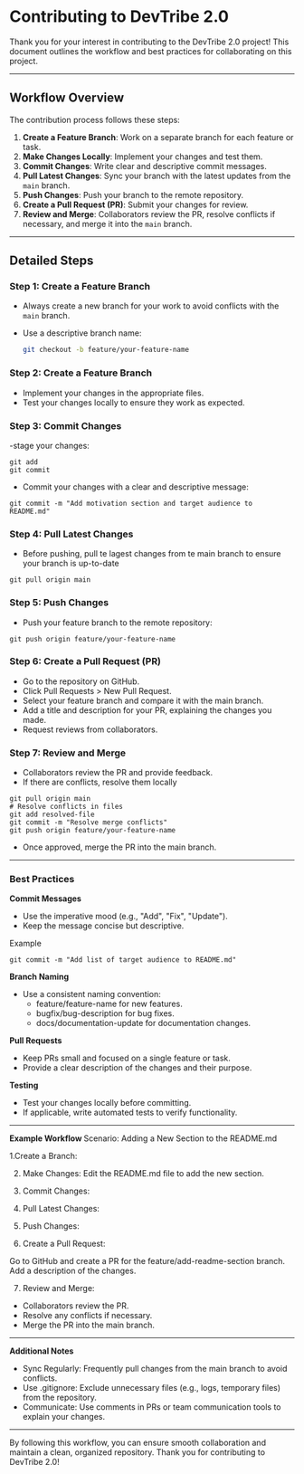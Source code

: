 # Contributing to DevTribe 2.0

Thank you for your interest in contributing to the DevTribe 2.0 project! This document outlines the workflow and best practices for collaborating on this project.

---

## Workflow Overview

The contribution process follows these steps:
1. **Create a Feature Branch**: Work on a separate branch for each feature or task.
2. **Make Changes Locally**: Implement your changes and test them.
3. **Commit Changes**: Write clear and descriptive commit messages.
4. **Pull Latest Changes**: Sync your branch with the latest updates from the `main` branch.
5. **Push Changes**: Push your branch to the remote repository.
6. **Create a Pull Request (PR)**: Submit your changes for review.
7. **Review and Merge**: Collaborators review the PR, resolve conflicts if necessary, and merge it into the `main` branch.

---

## Detailed Steps

### Step 1: Create a Feature Branch
- Always create a new branch for your work to avoid conflicts with the `main` branch.
- Use a descriptive branch name:

  ```sh
  git checkout -b feature/your-feature-name

### Step 2: Create a Feature Branch

- Implement your changes in the appropriate files.
- Test your changes locally to ensure they work as expected.

### Step 3: Commit Changes

-stage your changes:

```
git add
git commit
```
- Commit your changes with a clear and descriptive message:
```
git commit -m "Add motivation section and target audience to README.md"
```

### Step 4: Pull Latest Changes
 - Before pushing, pull te lagest changes from te main branch to ensure your branch is up-to-date
 
 ```
 git pull origin main

 ```
### Step 5: Push Changes
- Push your feature branch to the remote repository:

```
git push origin feature/your-feature-name

```

### Step 6: Create a Pull Request (PR)
- Go to the repository on GitHub.
- Click Pull Requests > New Pull Request.
- Select your feature branch and compare it with the main branch.
- Add a title and description for your PR, explaining the changes you made.
- Request reviews from collaborators.

### Step 7: Review and Merge
- Collaborators review the PR and provide feedback.
- If there are conflicts, resolve them locally

```
git pull origin main
# Resolve conflicts in files
git add resolved-file
git commit -m "Resolve merge conflicts"
git push origin feature/your-feature-name

```
- Once approved, merge the PR into the main branch.

<hr>

### Best Practices

<b>Commit Messages</b>

- Use the imperative mood (e.g., "Add", "Fix", "Update").
- Keep the message concise but descriptive.

Example
```
git commit -m "Add list of target audience to README.md"

```

<b>Branch Naming </b>

- Use a consistent naming convention:
  - feature/feature-name for new features.
  - bugfix/bug-description for bug fixes.
  - docs/documentation-update for documentation changes.

<b>Pull Requests</b>
- Keep PRs small and focused on a single feature or task.
- Provide a clear description of the changes and their purpose.

<b>Testing</b>

- Test your changes locally before committing.
- If applicable, write automated tests to verify functionality.

<hr>

<b>Example Workflow </b>
Scenario: Adding a New Section to the README.md

1.Create a Branch:


2. Make Changes: Edit the README.md file to add the new section.

3. Commit Changes:

4. Pull Latest Changes:

5. Push Changes:

6. Create a Pull Request:

Go to GitHub and create a PR for the feature/add-readme-section branch.
Add a description of the changes.

7. Review and Merge:
  - Collaborators review the PR.
  - Resolve any conflicts if necessary.
  - Merge the PR into the main branch.

<hr>

<b>Additional Notes</b>

- Sync Regularly: Frequently pull changes from the main branch to avoid conflicts.
- Use .gitignore: Exclude unnecessary files (e.g., logs, temporary files) from the repository.
- Communicate: Use comments in PRs or team communication tools to explain your changes.
<hr>

By following this workflow, you can ensure smooth collaboration and maintain a clean, organized repository. Thank you for contributing to DevTribe 2.0!